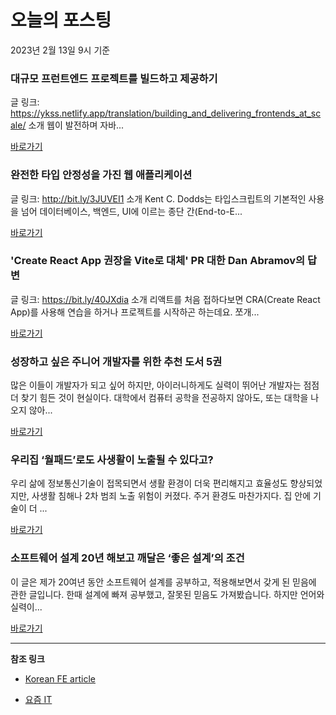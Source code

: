 # 오늘의 포스팅 
2023년 2월 13일 9시 기준 

###  대규모 프런트엔드 프로젝트를 빌드하고 제공하기 

 글 링크: https://ykss.netlify.app/translation/building_and_delivering_frontends_at_scale/ 소개 웹이 발전하며 자바... 

 [바로가기](https://kofearticle.substack.com/p/korean-fe-article-442) 

###  완전한 타입 안정성을 가진 웹 애플리케이션 

 글 링크: http://bit.ly/3JUVEI1 소개 Kent C. Dodds는 타입스크립트의 기본적인 사용을 넘어 데이터베이스, 백엔드, UI에 이르는 종단 간(End-to-E... 

 [바로가기](https://kofearticle.substack.com/p/korean-fe-article-418) 

###  'Create React App 권장을 Vite로 대체' PR 대한 Dan Abramov의 답변 

 글 링크: https://bit.ly/40JXdia 소개 리액트를 처음 접하다보면 CRA(Create React App)를 사용해 연습을 하거나 프로젝트를 시작하곤 하는데요. 쪼개... 

 [바로가기](https://kofearticle.substack.com/p/korean-fe-article-create-react-app) 

### 성장하고 싶은 주니어 개발자를 위한 추천 도서 5권 

 많은 이들이 개발자가 되고 싶어 하지만, 아이러니하게도 실력이 뛰어난 개발자는 점점 더 찾기 힘든 것이 현실이다. 대학에서 컴퓨터 공학을 전공하지 않아도, 또는 대학을 나오지 않아... 

 [바로가기](https://yozm.wishket.com/magazine/detail/1892/) 

### 우리집 ‘월패드’로도 사생활이 노출될 수 있다고? 

 우리 삶에 정보통신기술이 접목되면서 생활 환경이 더욱 편리해지고 효율성도 향상되었지만, 사생활 침해나 2차 범죄 노출 위험이 커졌다. 주거 환경도 마찬가지다. 집 안에 기술이 더 ... 

 [바로가기](https://yozm.wishket.com/magazine/detail/1886/) 

### 소프트웨어 설계 20년 해보고 깨달은 ‘좋은 설계’의 조건 

 이 글은 제가 20여년 동안 소프트웨어 설계를 공부하고, 적용해보면서 갖게 된 믿음에 관한 글입니다. 한때 설계에 빠져 공부했고, 잘못된 믿음도 가져봤습니다. 하지만 언어와 실력이... 

 [바로가기](https://yozm.wishket.com/magazine/detail/1884/) 

---

**참조 링크**

- [Korean FE article](https://kofearticle.substack.com) 

- [요즘 IT](https://yozm.wishket.com/magazine) 

